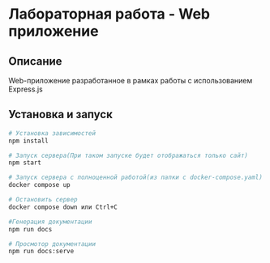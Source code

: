 # Лабораторная работа - Web  приложение

## Описание
Web-приложение разработанное в рамках работы с использованием Express.js

## Установка и запуск

```bash
# Установка зависимостей
npm install

# Запуск сервера(При таком запуске будет отображаться только сайт)
npm start 

# Запуск сервера с полноценной работой(из папки с docker-compose.yaml)
docker compose up

# Остановить сервер 
docker compose down или Ctrl+C

#Генерация документации
npm run docs

# Просмотор документации
npm run docs:serve